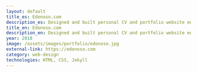 ```yaml
---
layout: default
title_es: Edonoso.com
description_es: Designed and built personal CV and portfolio website edonoso.com. Bilingual and mobile-ready site.
title_en: Edonoso.com
description_en: Designed and built personal CV and portfolio website edonoso.com. Bilingual and mobile-ready site.
year: 2018
image: /assets/images/portfolio/edonoso.jpg
external-link: https://edonoso.com
category: web-design
technologies: HTML, CSS, Jekyll
---
```

